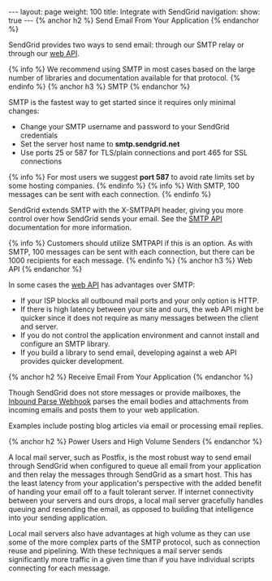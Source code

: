 --- layout: page weight: 100 title: Integrate with SendGrid navigation:
show: true --- {% anchor h2 %} Send Email From Your Application {%
endanchor %}

SendGrid provides two ways to send email: through our SMTP relay or
through our [web API]({{root_url}}/API_Reference/Web_API/index.html).

{% info %} We recommend using SMTP in most cases based on the large
number of libraries and documentation available for that protocol. {%
endinfo %} {% anchor h3 %} SMTP {% endanchor %}

SMTP is the fastest way to get started since it requires only minimal
changes:

-   Change your SMTP username and password to your SendGrid credentials
-   Set the server host name to **smtp.sendgrid.net**
-   Use ports 25 or 587 for TLS/plain connections and port 465 for SSL
    connections

{% info %} For most users we suggest **port 587** to avoid rate limits
set by some hosting companies. {% endinfo %} {% info %} With SMTP, 100
messages can be sent with each connection. {% endinfo %}

SendGrid extends SMTP with the X-SMTPAPI header, giving you more control
over how SendGrid sends your email. See the [SMTP
API]({{root_url}}/API_Reference/SMTP_API/index.html) documentation for
more information.

{% info %} Customers should utilize SMTPAPI if this is an option. As
with SMTP, 100 messages can be sent with each connection, but there can
be 1000 recipients for each message. {% endinfo %} {% anchor h3 %} Web
API {% endanchor %}

In some cases the [web
API]({{root_url}}/API_Reference/Web_API/index.html) has advantages over
SMTP:

-   If your ISP blocks all outbound mail ports and your only option is
    HTTP.
-   If there is high latency between your site and ours, the web API
    might be quicker since it does not require as many messages between
    the client and server.
-   If you do not control the application environment and cannot install
    and configure an SMTP library.
-   If you build a library to send email, developing against a web API
    provides quicker development.

{% anchor h2 %} Receive Email From Your Application {% endanchor %}

Though SendGrid does not store messages or provide mailboxes, the
[Inbound Parse Webhook]({{root_url}}/API_Reference/Webhooks/parse.html)
parses the email bodies and attachments from incoming emails and posts
them to your web application.

Examples include posting blog articles via email or processing email
replies.

{% anchor h2 %} Power Users and High Volume Senders {% endanchor %}

A local mail server, such as Postfix, is the most robust way to send
email through SendGrid when configured to queue all email from your
application and then relay the messages through SendGrid as a smart
host. This has the least latency from your application's perspective
with the added benefit of handing your email off to a fault tolerant
server. If internet connectivity between your servers and ours drops, a
local mail server gracefully handles queuing and resending the email, as
opposed to building that intelligence into your sending application.

Local mail servers also have advantages at high volume as they can use
some of the more complex parts of the SMTP protocol, such as connection
reuse and pipelining. With these techniques a mail server sends
significantly more traffic in a given time than if you have individual
scripts connecting for each message.
